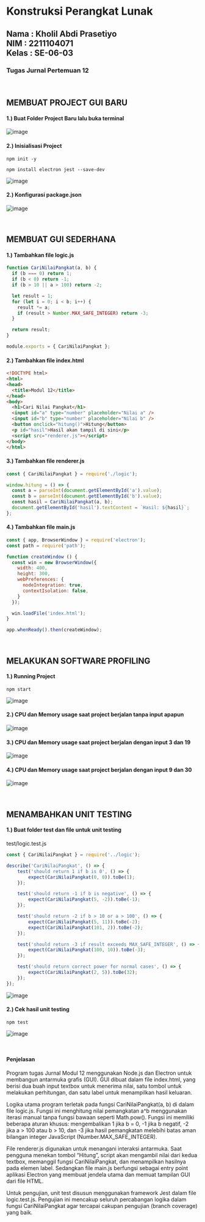 <h1>Konstruksi Perangkat Lunak</h1>
<h2>Nama : Kholil Abdi Prasetiyo<br>NIM : 2211104071<br>Kelas : SE-06-03</h2>
<h3>Tugas Jurnal Pertemuan 12</h3>

<br>

## MEMBUAT PROJECT GUI BARU
#### 1.) Buat Folder Project Baru lalu buka terminal
![image](https://github.com/user-attachments/assets/feecb9c3-399c-437e-aa5e-5812b996ff62)

#### 2.) Inisialisasi Project
```
npm init -y
```
```
npm install electron jest --save-dev
```
![image](https://github.com/user-attachments/assets/ffd44d37-6538-4eb4-9de9-895dcc024a71)

#### 2.) Konfigurasi package.json
![image](https://github.com/user-attachments/assets/206eca74-08e4-4b63-ac81-370c39398a90)

<br>

## MEMBUAT GUI SEDERHANA
#### 1.) Tambahkan file logic.js
```js
function CariNilaiPangkat(a, b) {
  if (b === 0) return 1;
  if (b < 0) return -1;
  if (b > 10 || a > 100) return -2;

  let result = 1;
  for (let i = 0; i < b; i++) {
    result *= a;
    if (result > Number.MAX_SAFE_INTEGER) return -3;
  }

  return result;
}

module.exports = { CariNilaiPangkat };
```

#### 2.) Tambahkan file index.html
```html
<!DOCTYPE html>
<html>
<head>
  <title>Modul 12</title>
</head>
<body>
  <h1>Cari Nilai Pangkat</h1>
  <input id="a" type="number" placeholder="Nilai a" />
  <input id="b" type="number" placeholder="Nilai b" />
  <button onclick="hitung()">Hitung</button>
  <p id="hasil">Hasil akan tampil di sini</p>
  <script src="renderer.js"></script>
</body>
</html>
```

#### 3.) Tambahkan file renderer.js
```js
const { CariNilaiPangkat } = require('./logic');

window.hitung = () => {
  const a = parseInt(document.getElementById('a').value);
  const b = parseInt(document.getElementById('b').value);
  const hasil = CariNilaiPangkat(a, b);
  document.getElementById('hasil').textContent = `Hasil: ${hasil}`;
};
```

#### 4.) Tambahkan file main.js
```js
const { app, BrowserWindow } = require('electron');
const path = require('path');

function createWindow () {
  const win = new BrowserWindow({
    width: 400,
    height: 300,
    webPreferences: {
      nodeIntegration: true,
      contextIsolation: false,
    }
  });

  win.loadFile('index.html');
}

app.whenReady().then(createWindow);
```

<br>

## MELAKUKAN SOFTWARE PROFILING
#### 1.) Running Project
```
npm start
```
![image](https://github.com/user-attachments/assets/4cee5463-b323-4364-8a77-0ef1f41de165)

#### 2.) CPU dan Memory usage saat project berjalan tanpa input apapun
![image](https://github.com/user-attachments/assets/a5d3487e-5a9f-4749-8a81-a73b3264c02f)

#### 3.) CPU dan Memory usage saat project berjalan dengan input 3 dan 19
![image](https://github.com/user-attachments/assets/df6e7e29-9935-4563-992c-fbb6747c2355)

#### 4.) CPU dan Memory usage saat project berjalan dengan input 9 dan 30
![image](https://github.com/user-attachments/assets/591d5ceb-dc45-4814-a576-912f61d17b58)

<br>

## MENAMBAHKAN UNIT TESTING
#### 1.) Buat folder test dan file untuk unit testing
test/logic.test.js
```js
const { CariNilaiPangkat } = require('../logic');

describe('CariNilaiPangkat', () => {
    test('should return 1 if b is 0', () => {
        expect(CariNilaiPangkat(0, 0)).toBe(1);
    });

    test('should return -1 if b is negative', () => {
        expect(CariNilaiPangkat(5, -2)).toBe(-1);
    });

    test('should return -2 if b > 10 or a > 100', () => {
        expect(CariNilaiPangkat(5, 11)).toBe(-2);
        expect(CariNilaiPangkat(101, 2)).toBe(-2);
    });

    test('should return -3 if result exceeds MAX_SAFE_INTEGER', () => {
        expect(CariNilaiPangkat(100, 10)).toBe(-3);
    });

    test('should return correct power for normal cases', () => {
        expect(CariNilaiPangkat(2, 5)).toBe(32);
    });
});
```
![image](https://github.com/user-attachments/assets/9b2dde01-56db-49f5-8bec-694ccfa0879f)

#### 2.) Cek hasil unit testing
```
npm test
```
![image](https://github.com/user-attachments/assets/b9873b37-0c9d-474a-9010-4092c6d35b8a)

<br>

#### Penjelasan
Program tugas Jurnal Modul 12 menggunakan Node.js dan Electron untuk membangun antarmuka grafis (GUI). GUI dibuat dalam file index.html, yang berisi dua buah input textbox untuk menerima nilai, satu tombol untuk melakukan perhitungan, dan satu label untuk menampilkan hasil keluaran.

Logika utama program terletak pada fungsi CariNilaiPangkat(a, b) di dalam file logic.js. Fungsi ini menghitung nilai pemangkatan a^b menggunakan iterasi manual tanpa fungsi bawaan seperti Math.pow(). Fungsi ini memiliki beberapa aturan khusus: mengembalikan 1 jika b = 0, -1 jika b negatif, -2 jika a > 100 atau b > 10, dan -3 jika hasil pemangkatan melebihi batas aman bilangan integer JavaScript (Number.MAX_SAFE_INTEGER).

File renderer.js digunakan untuk menangani interaksi antarmuka. Saat pengguna menekan tombol “Hitung”, script akan mengambil nilai dari kedua textbox, memanggil fungsi CariNilaiPangkat, dan menampilkan hasilnya pada elemen label. Sedangkan file main.js berfungsi sebagai entry point aplikasi Electron yang membuat jendela utama dan memuat tampilan GUI dari file HTML.

Untuk pengujian, unit test disusun menggunakan framework Jest dalam file logic.test.js. Pengujian ini mencakup seluruh percabangan logika dalam fungsi CariNilaiPangkat agar tercapai cakupan pengujian (branch coverage) yang baik.